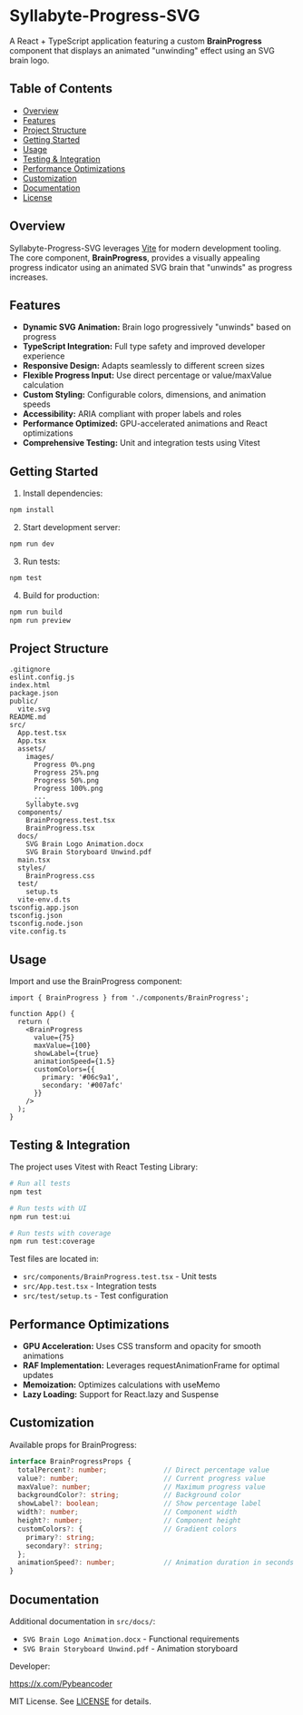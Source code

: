 # Syllabyte-Progress-SVG

A React + TypeScript application featuring a custom **BrainProgress** component that displays an animated "unwinding" effect using an SVG brain logo.

## Table of Contents

- [Overview](#overview)
- [Features](#features)
- [Project Structure](#project-structure)
- [Getting Started](#getting-started)
- [Usage](#usage)
- [Testing & Integration](#testing--integration)
- [Performance Optimizations](#performance-optimizations)
- [Customization](#customization)
- [Documentation](#documentation)
- [License](#license)

## Overview

Syllabyte-Progress-SVG leverages [Vite](https://vitejs.dev/) for modern development tooling. The core component, **BrainProgress**, provides a visually appealing progress indicator using an animated SVG brain that "unwinds" as progress increases.

## Features

- **Dynamic SVG Animation:** Brain logo progressively "unwinds" based on progress
- **TypeScript Integration:** Full type safety and improved developer experience
- **Responsive Design:** Adapts seamlessly to different screen sizes
- **Flexible Progress Input:** Use direct percentage or value/maxValue calculation
- **Custom Styling:** Configurable colors, dimensions, and animation speeds
- **Accessibility:** ARIA compliant with proper labels and roles
- **Performance Optimized:** GPU-accelerated animations and React optimizations
- **Comprehensive Testing:** Unit and integration tests using Vitest

## Getting Started

1. Install dependencies:
```bash
npm install
```

2. Start development server:
```bash
npm run dev
```

3. Run tests:
```bash
npm test
```

4. Build for production:
```bash
npm run build
npm run preview
```

## Project Structure

    .gitignore
    eslint.config.js
    index.html
    package.json
    public/
      vite.svg
    README.md
    src/
      App.test.tsx
      App.tsx
      assets/
        images/
          Progress 0%.png
          Progress 25%.png
          Progress 50%.png
          Progress 100%.png
          ...
        Syllabyte.svg
      components/
        BrainProgress.test.tsx
        BrainProgress.tsx
      docs/
        SVG Brain Logo Animation.docx
        SVG Brain Storyboard Unwind.pdf
      main.tsx
      styles/
        BrainProgress.css
      test/
        setup.ts
      vite-env.d.ts
    tsconfig.app.json
    tsconfig.json
    tsconfig.node.json
    vite.config.ts

## Usage

Import and use the BrainProgress component:

```tsx
import { BrainProgress } from './components/BrainProgress';

function App() {
  return (
    <BrainProgress
      value={75}
      maxValue={100}
      showLabel={true}
      animationSpeed={1.5}
      customColors={{
        primary: '#06c9a1',
        secondary: '#007afc'
      }}
    />
  );
}
```

## Testing & Integration

The project uses Vitest with React Testing Library:

```bash
# Run all tests
npm test

# Run tests with UI
npm run test:ui

# Run tests with coverage
npm run test:coverage
```

Test files are located in:
- `src/components/BrainProgress.test.tsx` - Unit tests
- `src/App.test.tsx` - Integration tests
- `src/test/setup.ts` - Test configuration

## Performance Optimizations

- **GPU Acceleration:** Uses CSS transform and opacity for smooth animations
- **RAF Implementation:** Leverages requestAnimationFrame for optimal updates
- **Memoization:** Optimizes calculations with useMemo
- **Lazy Loading:** Support for React.lazy and Suspense

## Customization

Available props for BrainProgress:

```typescript
interface BrainProgressProps {
  totalPercent?: number;              // Direct percentage value
  value?: number;                     // Current progress value
  maxValue?: number;                  // Maximum progress value
  backgroundColor?: string;           // Background color
  showLabel?: boolean;                // Show percentage label
  width?: number;                     // Component width
  height?: number;                    // Component height
  customColors?: {                    // Gradient colors
    primary?: string;
    secondary?: string;
  };
  animationSpeed?: number;            // Animation duration in seconds
}
```

## Documentation

Additional documentation in `src/docs/`:
- `SVG Brain Logo Animation.docx` - Functional requirements
- `SVG Brain Storyboard Unwind.pdf` - Animation storyboard

Developer:

https://x.com/Pybeancoder

MIT License. See [LICENSE](LICENSE) for details.
